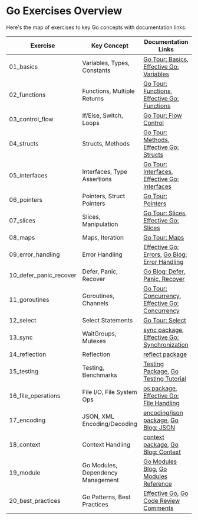 # Go Exercises Overview

Here's the map of exercises to key Go concepts with documentation links:

| Exercise               | Key Concept                  | Documentation Links |
|------------------------|------------------------------|----------------------|
| 01_basics              | Variables, Types, Constants  | [Go Tour: Basics](https://go.dev/tour/basics), [Effective Go: Variables](https://go.dev/doc/effective_go#variables) |
| 02_functions           | Functions, Multiple Returns  | [Go Tour: Functions](https://go.dev/tour/basics/8), [Effective Go: Functions](https://go.dev/doc/effective_go#functions) |
| 03_control_flow        | If/Else, Switch, Loops       | [Go Tour: Flow Control](https://go.dev/tour/flowcontrol) |
| 04_structs             | Structs, Methods             | [Go Tour: Methods](https://go.dev/tour/methods/1), [Effective Go: Structs](https://go.dev/doc/effective_go#data) |
| 05_interfaces          | Interfaces, Type Assertions  | [Go Tour: Interfaces](https://go.dev/tour/methods/9), [Effective Go: Interfaces](https://go.dev/doc/effective_go#interfaces_and_types) |
| 06_pointers            | Pointers, Struct Pointers    | [Go Tour: Pointers](https://go.dev/tour/moretypes/1) |
| 07_slices              | Slices, Manipulation         | [Go Tour: Slices](https://go.dev/tour/moretypes/7), [Effective Go: Slices](https://go.dev/doc/effective_go#slices) |
| 08_maps                | Maps, Iteration              | [Go Tour: Maps](https://go.dev/tour/moretypes/19) |
| 09_error_handling      | Error Handling               | [Effective Go: Errors](https://go.dev/doc/effective_go#errors), [Go Blog: Error Handling](https://go.dev/blog/error-handling-and-go) |
| 10_defer_panic_recover | Defer, Panic, Recover        | [Go Blog: Defer, Panic, Recover](https://go.dev/blog/defer-panic-and-recover) |
| 11_goroutines          | Goroutines, Channels         | [Go Tour: Concurrency](https://go.dev/tour/concurrency/1), [Effective Go: Concurrency](https://go.dev/doc/effective_go#concurrency) |
| 12_select              | Select Statements            | [Go Tour: Select](https://go.dev/tour/concurrency/5) |
| 13_sync                | WaitGroups, Mutexes          | [sync package](https://pkg.go.dev/sync), [Effective Go: Synchronization](https://go.dev/doc/effective_go#concurrency) |
| 14_reflection          | Reflection                    | [reflect package](https://pkg.go.dev/reflect) |
| 15_testing             | Testing, Benchmarks          | [Testing Package](https://pkg.go.dev/testing), [Go Testing Tutorial](https://go.dev/doc/tutorial/add-a-test) |
| 16_file_operations     | File I/O, File System Ops    | [os package](https://pkg.go.dev/os), [Effective Go: File Handling](https://go.dev/doc/effective_go#files) |
| 17_encoding            | JSON, XML Encoding/Decoding  | [encoding/json package](https://pkg.go.dev/encoding/json), [Go Blog: JSON](https://go.dev/blog/json) |
| 18_context             | Context Handling              | [context package](https://pkg.go.dev/context), [Go Blog: Context](https://go.dev/blog/context) |
| 19_module              | Go Modules, Dependency Management | [Go Modules Blog](https://go.dev/blog/using-go-modules), [Go Modules Reference](https://go.dev/ref/mod) |
| 20_best_practices      | Go Patterns, Best Practices  | [Effective Go](https://go.dev/doc/effective_go), [Go Code Review Comments](https://github.com/golang/go/wiki/CodeReviewComments) |